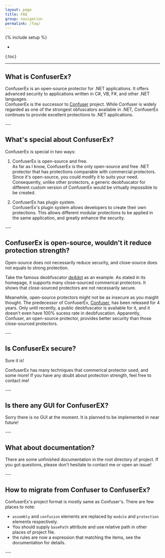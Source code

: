 ```yaml
---
layout: page
title: FAQ
group: navigation
permalink: /faq/
---
```

{% include setup %}

* 
{:toc}

---

What is ConfuserEx?
---

ConfuserEx is an open-source protector for .NET applications. It offers 
advanced security to applications written in C#, VB, F#, and other .NET 
languages.  
ConfuserEx is the successor to [Confuser](http://confuser.codeplex.com) 
project. While Confuser is widely regarded as one of the strongest 
obfuscators available in .NET, ConfuserEx continues to provide excellent 
protections to .NET applications.

<div class="a-right"><a class="back-to-top" href="#top"><i class="glyphicon glyphicon-chevron-up"></i></a></div>
---


What's special about ConfuserEx?
---

ConfuserEx is special in two ways:

1. ConfuserEx is open-source and free.  
As far as I know, ConfuserEx is the only open-source and free .NET protector 
that has protections comparable with commercial protectors. Since it's 
open-source, you could modify it to suits your need. Consequently, unlike 
other protectors, a generic deobfuscator for different custom version of 
ConfuserEx would be virtually impossible to be created.

2. ConfuserEx has plugin system.    
ConfuserEx's plugin system allows developers to create their own 
protections. This allows different modular protections to be applied in the 
same application, and greatly enhance the security.

<div class="a-right"><a class="back-to-top" href="#top"><i class="glyphicon glyphicon-chevron-up"></i></a></div>
---


ConfuserEx is open-source, wouldn't it reduce protection strength?
---

Open-source does not necessarily reduce security, and close-source does not 
equals to strong protection.

Take the famous deobfuscator [de4dot](https://github.com/0xd4d/de4dot) as an 
example. As stated in its homepage, it supports many close-sourced commerical 
protectors. It shows that close-sourced protectors are not necessarily secure.

Meanwhile, open-source protectors might not be as insecure as you maight 
thought. The predecessor of ConfuserEx, [Confuser](http://confuser.codeplex.com), 
has been released for 4 years. Only until recently, a public deobfuscator is 
available for it, and it doesn't even have 100% sucess rate in deobfuscation. 
Apparently, Confuser, an open-source protector, provides better security than 
those close-sourced protectors.

<div class="a-right"><a class="back-to-top" href="#top"><i class="glyphicon glyphicon-chevron-up"></i></a></div>
---


Is ConfuserEx secure?
---

Sure it is!

ConfuserEx has many techniques that commerical protector used, and some more! 
If you have any doubt about protection strength, feel free to contact me!

<div class="a-right"><a class="back-to-top" href="#top"><i class="glyphicon glyphicon-chevron-up"></i></a></div>
---


Is there any GUI for ConfuserEX?
---

Sorry there is no GUI at the moment. It is planned to be implemented in near 
future!

<div class="a-right"><a class="back-to-top" href="#top"><i class="glyphicon glyphicon-chevron-up"></i></a></div>
---


What about documentation?
---

There are some unfinished documentation in the root directory of project. If you
got questions, please don't hesitate to contact me or open an issue!

<div class="a-right"><a class="back-to-top" href="#top"><i class="glyphicon glyphicon-chevron-up"></i></a></div>
---


How to migrate from Confuser to ConfuserEx?
---

ConfuserEx's project format is mostly same as Confuser's. There are few places 
to note:

- `assembly` and `confusion` elements are replaced by `module` and `protection`
elements respectively.
- You should supply `basePath` attribute and use relative path in other places 
of project file.
- the rules are now a expression that matching the items, see the documentation 
for details.

<div class="a-right"><a class="back-to-top" href="#top"><i class="glyphicon glyphicon-chevron-up"></i></a></div>
---